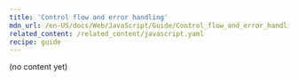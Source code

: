 ```yaml
---
title: 'Control flow and error handling'
mdn_url: /en-US/docs/Web/JavaScript/Guide/Control_flow_and_error_handling
related_content: /related_content/javascript.yaml
recipe: guide
---
```

(no content yet)
